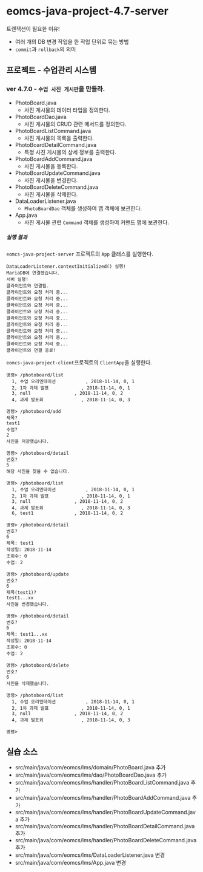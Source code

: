 # eomcs-java-project-4.7-server

트랜잭션이 필요한 이유!

- 여러 개의 DB 변경 작업을 한 작업 단위로 묶는 방법
- `commit`과 `rollback`의 의미

## 프로젝트 - 수업관리 시스템  

### ver 4.7.0 - `수업 사진 게시판`을 만들라.

- PhotoBoard.java
    - 사진 게시물의 데이터 타입을 정의한다.
- PhotoBoardDao.java
    - 사진 게시물의 CRUD 관련 메서드를 정의한다.
- PhotoBoardListCommand.java
    - 사진 게시물의 목록을 출력한다.
- PhotoBoardDetailCommand.java
    - 특정 사진 게시물의 상세 정보를 출력한다.
- PhotoBoardAddCommand.java
    - 사진 게시물을 등록한다.
- PhotoBoardUpdateCommand.java
    - 사진 게시물을 변경한다. 
- PhotoBoardDeleteCommand.java
    - 사진 게시물을 삭제한다. 
- DataLoaderListener.java
    - `PhotoBoardDao` 객체를 생성하여 맵 객체에 보관한다.
- App.java
    - 사진 게시물 관련 `Command` 객체를 생성하여 커맨드 맵에 보관한다.


##### 실행 결과

`eomcs-java-project-server` 프로젝트의 `App` 클래스를 실행한다.
```
DataLoaderListener.contextInitialized() 실행!
MariaDB에 연결했습니다.
서버 실행!
클라이언트와 연결됨.
클라이언트와 요청 처리 중...
클라이언트와 요청 처리 중...
클라이언트와 요청 처리 중...
클라이언트와 요청 처리 중...
클라이언트와 요청 처리 중...
클라이언트와 요청 처리 중...
클라이언트와 요청 처리 중...
클라이언트와 요청 처리 중...
클라이언트와 요청 처리 중...
클라이언트와 연결 종료!
```

`eomcs-java-project-client`프로젝트의 `ClientApp`을 실행한다.
```
명령> /photoboard/list
  1, 수업 오리엔테이션           , 2018-11-14, 0, 1
  2, 1차 과제 발표            , 2018-11-14, 0, 1
  3, null                , 2018-11-14, 0, 2
  4, 과제 발표회              , 2018-11-14, 0, 3

명령> /photoboard/add
제목?
test1
수업?
2
사진을 저장했습니다.

명령> /photoboard/detail
번호?
5
해당 사진을 찾을 수 없습니다.

명령> /photoboard/list
  1, 수업 오리엔테이션           , 2018-11-14, 0, 1
  2, 1차 과제 발표            , 2018-11-14, 0, 1
  3, null                , 2018-11-14, 0, 2
  4, 과제 발표회              , 2018-11-14, 0, 3
  6, test1               , 2018-11-14, 0, 2

명령> /photoboard/detail
번호?
6
제목: test1
작성일: 2018-11-14
조회수: 0
수업: 2

명령> /photoboard/update
번호?
6
제목(test1)?
test1...xx
사진을 변경했습니다.

명령> /photoboard/detail
번호?
6
제목: test1...xx
작성일: 2018-11-14
조회수: 0
수업: 2

명령> /photoboard/delete
번호?
6
사진을 삭제했습니다.

명령> /photoboard/list
  1, 수업 오리엔테이션           , 2018-11-14, 0, 1
  2, 1차 과제 발표            , 2018-11-14, 0, 1
  3, null                , 2018-11-14, 0, 2
  4, 과제 발표회              , 2018-11-14, 0, 3

명령> 
```


## 실습 소스

- src/main/java/com/eomcs/lms/domain/PhotoBoard.java 추가
- src/main/java/com/eomcs/lms/dao/PhotoBoardDao.java 추가
- src/main/java/com/eomcs/lms/handler/PhotoBoardListCommand.java 추가
- src/main/java/com/eomcs/lms/handler/PhotoBoardAddCommand.java 추가
- src/main/java/com/eomcs/lms/handler/PhotoBoardUpdateCommand.java 추가
- src/main/java/com/eomcs/lms/handler/PhotoBoardDetailCommand.java 추가
- src/main/java/com/eomcs/lms/handler/PhotoBoardDeleteCommand.java 추가
- src/main/java/com/eomcs/lms/DataLoaderListener.java 변경
- src/main/java/com/eomcs/lms/App.java 변경

